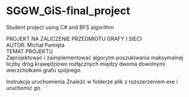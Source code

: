 # SGGW_GiS-final_project
Student project using C# and BFS algorithm

PROJEKT NA ZALICZENIE PRZEDMIOTU GRAFY I SIECI   
AUTOR: Michał Pamięta   
TEMAT PROJEKTU   
Zaprojektować i zaimplementować algorytm poszukiwania maksymalnej liczby dróg krawędziowo rozłącznych między dwoma dowolnymi wierzchołkami grafu spójnego.

Instrukcja uruchomienia
Znaleźć w folderze plik z rozszerzeniem exe i uruchomić go.
